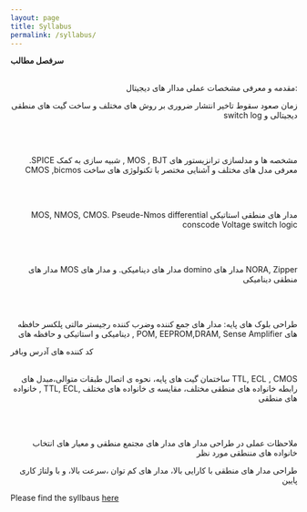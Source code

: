 ```yaml
---
layout: page
title: Syllabus
permalink: /syllabus/
---
```

<b dir = "rtl" align="right">سرفصل مطالب</b>
<br></br>
<p dir = "rtl" align="right" >:مقدمه و معرفی مشخصات عملی مداار های دیجیتال </p>

<p dir = "rtl" align="right">زمان صعود سقوط تاخیر انتشار ضروری بر روش های مختلف و ساخت گیت های منطقی دیجیتالی  و  switch log </p>
<br></br>
<p dir = "rtl" align="right">مشخصه ها و مدلسازی ترانزیستور های  MOS , BJT , شبیه سازی به کمک SPICE. معرفی مدل های مختلف  و آشنایی مختصر با تکنولوژی  های ساخت CMOS ,bicmos</p>
<br></br>
<p dir = "rtl" align="right">مدار های منطقی استاتیکی  MOS, NMOS, CMOS. Pseude-Nmos 
differential conscode Voltage   switch logic</p>
<br></br>
<p dir = "rtl" align="right">NORA, Zipper مدار های   domino مدار های دینامیکی. و مدار های  MOS مدار های منطقی دینامیکی </p>
<br></br>
<p dir = "rtl" align="right">   طراحی بلوک های پایه: مدار های جمع کننده وضرب کننده رجیستر مالتی پلکسر حافظه های  POM, EEPROM,DRAM,  Sense Amplifier , دینامیکی و استاتیکی و حافظه های  </p>
کد کننده های آدرس وبافر 
<br></br>
<p dir = "rtl" align = "right">TTL, ECL , CMOS ساختمان گیت های پایه، نحوه ی اتصال طبقات متوالی،مبدل های رابطه خانواده های منطقی مختلف، مقایسه ی خانواده های مختلف    ,TTL, ECL , خانواده های منطقی </p>
<br></br>
<p dir = "rtl" align = "right">ملاحظات عملی در طراحی مدار های مدار های مجتمع منطقی و معیار های انتخاب خانواده های مننطقی مورد نظر 
</p>
<p dir = "rtl" align = "right"> طراحی مدار های منطقی با کارایی بالا، مدار های کم توان ،سرعت بالا، و با ولتاژ کاری پایین</p>





















Please find the syllbaus [here](/static_files/materials/syllabus.pdf)